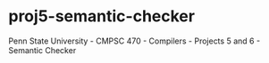 # proj5-semantic-checker
Penn State University - CMPSC 470 - Compilers - Projects 5 and 6 - Semantic Checker

